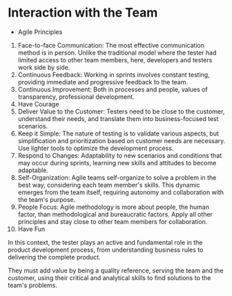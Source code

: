 # **Interaction with the Team**

- Agile Principles

1. Face-to-face Communication: The most effective communication method is in person. Unlike the traditional model where the tester had limited access to other team members, here, developers and testers work side by side.
2. Continuous Feedback: Working in sprints involves constant testing, providing immediate and progressive feedback to the team.
3. Continuous Improvement: Both in processes and people, values of transparency, professional development.
4. Have Courage
5. Deliver Value to the Customer: Testers need to be close to the customer, understand their needs, and translate them into business-focused test scenarios.
6. Keep it Simple: The nature of testing is to validate various aspects, but simplification and prioritization based on customer needs are necessary. Use lighter tools to optimize the development process.
7. Respond to Changes: Adaptability to new scenarios and conditions that may occur during sprints, learning new skills and attitudes to become adaptable.
8. Self-Organization: Agile teams self-organize to solve a problem in the best way, considering each team member's skills. This dynamic emerges from the team itself, requiring autonomy and collaboration with the team's purpose.
9. People Focus: Agile methodology is more about people, the human factor, than methodological and bureaucratic factors. Apply all other principles and stay close to other team members for collaboration.
10. Have Fun

In this context, the tester plays an active and fundamental role in the product development process, from understanding business rules to delivering the complete product.

They must add value by being a quality reference, serving the team and the customer, using their critical and analytical skills to find solutions to the team's problems.
